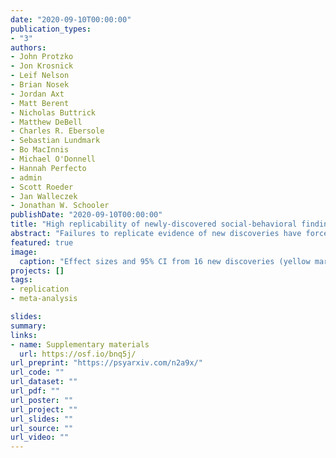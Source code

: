 ```yaml
---
date: "2020-09-10T00:00:00"
publication_types:
- "3"
authors:
- John Protzko
- Jon Krosnick
- Leif Nelson
- Brian Nosek
- Jordan Axt
- Matt Berent
- Nicholas Buttrick
- Matthew DeBell
- Charles R. Ebersole
- Sebastian Lundmark
- Bo MacInnis
- Michael O'Donnell
- Hannah Perfecto
- admin
- Scott Roeder
- Jan Walleczek
- Jonathan W. Schooler
publishDate: "2020-09-10T00:00:00"
title: "High replicability of newly-discovered social-behavioral findings is achievable."
abstract: "Failures to replicate evidence of new discoveries have forced scientists to ask whether this unreliability is due to suboptimal implementation of optimal methods or whether presumptively optimal methods are not, in fact, optimal. This paper reports an investigation by four coordinated laboratories of the prospective replicability of 16 novel experimental findings using current optimal practices: high statistical power, preregistration, and complete methodological transparency. In contrast to past systematic replication efforts that reported replication rates averaging 50%, replication attempts here produced the expected effects with significance testing (p<.05) in 86% of attempts, slightly exceeding maximum expected replicability based on observed effect size and sample size. When one lab attempted to replicate an effect discovered by another lab, the effect size in the replications was 97% that of the original study. This high replication rate justifies confidence in rigor enhancing methods and suggests that past failures to replicate may be attributable to departures from optimal procedures."
featured: true
image: 
  caption: "Effect sizes and 95% CI from 16 new discoveries (yellow marks) in the social-behavioral sciences, each with four replications. Each lab is designated by a unique shape for observed effect size; blue marks correspond to self-replications, green marks to independent replications."
projects: []
tags: 
- replication
- meta-analysis

slides: 
summary: 
links:
- name: Supplementary materials
  url: https://osf.io/bnq5j/
url_preprint: "https://psyarxiv.com/n2a9x/"
url_code: ""
url_dataset: ""
url_pdf: ""
url_poster: ""
url_project: ""
url_slides: ""
url_source: ""
url_video: ""
---
```

